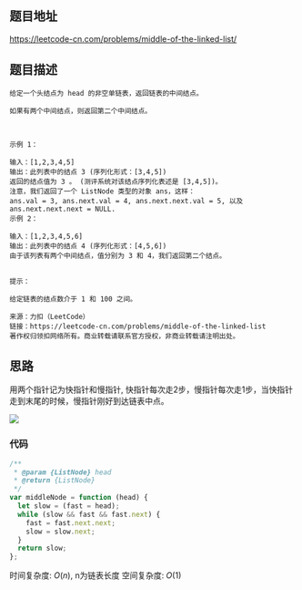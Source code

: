 ## 题目地址

https://leetcode-cn.com/problems/middle-of-the-linked-list/

## 题目描述

```
给定一个头结点为 head 的非空单链表，返回链表的中间结点。

如果有两个中间结点，则返回第二个中间结点。

 

示例 1：

输入：[1,2,3,4,5]
输出：此列表中的结点 3 (序列化形式：[3,4,5])
返回的结点值为 3 。 (测评系统对该结点序列化表述是 [3,4,5])。
注意，我们返回了一个 ListNode 类型的对象 ans，这样：
ans.val = 3, ans.next.val = 4, ans.next.next.val = 5, 以及 ans.next.next.next = NULL.
示例 2：

输入：[1,2,3,4,5,6]
输出：此列表中的结点 4 (序列化形式：[4,5,6])
由于该列表有两个中间结点，值分别为 3 和 4，我们返回第二个结点。
 

提示：

给定链表的结点数介于 1 和 100 之间。

来源：力扣（LeetCode）
链接：https://leetcode-cn.com/problems/middle-of-the-linked-list
著作权归领扣网络所有。商业转载请联系官方授权，非商业转载请注明出处。
```

## 思路
用两个指针记为快指针和慢指针, 快指针每次走2步，慢指针每次走1步，当快指针走到末尾的时候，慢指针刚好到达链表中点。

![](https://cdn.jsdelivr.net/gh/feikerwu/figure-bed@master/assets/20201128171217.png)

### 代码
```js
/**
 * @param {ListNode} head
 * @return {ListNode}
 */
var middleNode = function (head) {
  let slow = (fast = head);
  while (slow && fast && fast.next) {
    fast = fast.next.next;
    slow = slow.next;
  }
  return slow;
};
```
时间复杂度: $O(n)$, n为链表长度
空间复杂度: $O(1)$